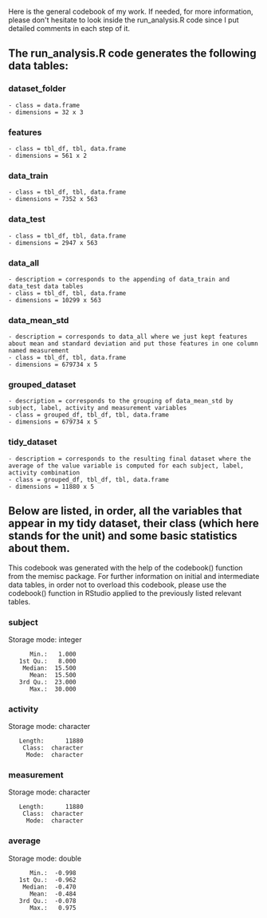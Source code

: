 Here is the general codebook of my work. If needed, for more information, please don't hesitate to look inside the run_analysis.R code since I put detailed comments in each step of it.

## The run_analysis.R code generates the following data tables:

### dataset_folder
    - class = data.frame
    - dimensions = 32 x 3
    
### features
    - class = tbl_df, tbl, data.frame
    - dimensions = 561 x 2
    
### data_train
    - class = tbl_df, tbl, data.frame
    - dimensions = 7352 x 563

### data_test
    - class = tbl_df, tbl, data.frame
    - dimensions = 2947 x 563

### data_all
    - description = corresponds to the appending of data_train and data_test data tables
    - class = tbl_df, tbl, data.frame
    - dimensions = 10299 x 563

### data_mean_std
    - description = corresponds to data_all where we just kept features about mean and standard deviation and put those features in one column named measurement
    - class = tbl_df, tbl, data.frame
    - dimensions = 679734 x 5
    
### grouped_dataset
    - description = corresponds to the grouping of data_mean_std by subject, label, activity and measurement variables
    - class = grouped_df, tbl_df, tbl, data.frame
    - dimensions = 679734 x 5

### tidy_dataset
    - description = corresponds to the resulting final dataset where the average of the value variable is computed for each subject, label, activity combination
    - class = grouped_df, tbl_df, tbl, data.frame
    - dimensions = 11880 x 5

## Below are listed, in order, all the variables that appear in my tidy dataset, their class (which here stands for the unit) and some basic statistics about them.
This codebook was generated with the help of the codebook() function from the memisc package.
For further information on initial and intermediate data tables, in order not to overload this codebook, please use the codebook() function in RStudio applied to the previously listed relevant tables.

### subject

   Storage mode: integer

          Min.:   1.000
       1st Qu.:   8.000
        Median:  15.500
          Mean:  15.500
       3rd Qu.:  23.000
          Max.:  30.000

### activity

   Storage mode: character

       Length:      11880
        Class:  character
         Mode:  character

### measurement

   Storage mode: character

       Length:      11880
        Class:  character
         Mode:  character

### average

   Storage mode: double

          Min.:  -0.998
       1st Qu.:  -0.962
        Median:  -0.470
          Mean:  -0.484
       3rd Qu.:  -0.078
          Max.:   0.975
          
